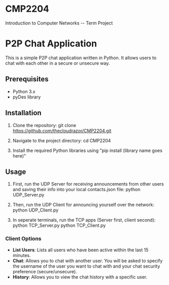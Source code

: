 # CMP2204
Introduction to Computer Networks -- Term Project
# P2P Chat Application

This is a simple P2P chat application written in Python. It allows users to chat with each other in a secure or unsecure way. 

## Prerequisites

- Python 3.x
- pyDes library

## Installation

1. Clone the repository:
git clone https://github.com/thecloudrazor/CMP2204.git

2. Navigate to the project directory:
cd CMP2204

3. Install the required Python libraries using "pip install (library name goes here)"

## Usage

1. First, run the UDP Server for receiving announcements from other users and saving their info into your local contacts.json file:
python UDP_Server.py

2. Then, run the UDP Client for announcing yourself over the network:
python UDP_Client.py

3. In seperate terminals, run the TCP apps (Server first, client second):
python TCP_Server.py
python TCP_Client.py

### Client Options

- **List Users**: Lists all users who have been active within the last 15 minutes.
- **Chat**: Allows you to chat with another user. You will be asked to specify the username of the user you want to chat with and your chat security preference (secure/unsecure).
- **History**: Allows you to view the chat history with a specific user.